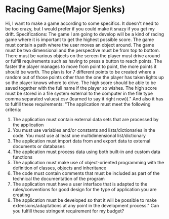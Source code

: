 # Racing Game(Major Sjenks)
Hi, I want to make a game according to some specifics. It doesn't need to be too crazy, but I would prefer if you could make it snazy if you get my drift. 
Specifications: The game I am going to develop will be a kind of racing game where it is important to get the highest possible score. The game must contain a path where the user moves an object around. The game must be two dimensional and the perspective must be from top to bottom. There must be various objects on the screen the player must drive around or fulfill requirements such as having to press a button to reach points.
The faster the player manages to move from point to point, the more points it should be worth. The plan is for 7 different points to be created where a random out of those points other than the one the player has taken lights up so the player knows where to drive. The high score should be able to be saved together with the full name if the player so wishes. The high score must be stored in a file system external to the computer in the file type comma separated values ​​(.csv (learned to say it right now))." And also it has to fulfill these requirements: "The application must meet the following criteria:
1. The application must contain external data sets that are processed by the application
2. You must use variables and/or constants and lists/dictionaries in the code. You must use at least one multidimensional list/dictionary
3. The application must import data from and export data to external documents
or databases
4. The application must process data using both built-in and custom data
functions
5. The application must make use of object-oriented programming with the definition of
classes, objects and inheritance
6. The code must contain comments that must be included as part of the technical
the documentation of the program
7. The application must have a user interface that is adapted to the rules/conventions for
good design for the type of application you are creating
8. The application must be developed so that it will be possible to make extensions/adaptations
at any point in the development process." Can you fulfill these stringent requirement for my budget?


